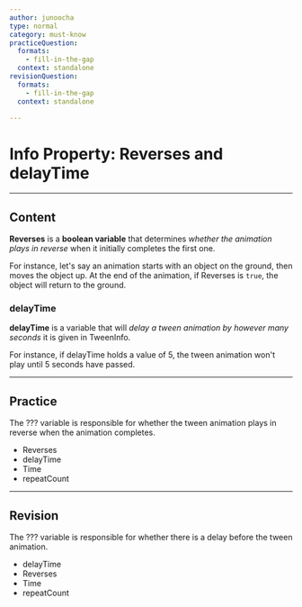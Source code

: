 ```yaml
---
author: junoocha
type: normal
category: must-know
practiceQuestion:
  formats:
    - fill-in-the-gap
  context: standalone
revisionQuestion:
  formats:
    - fill-in-the-gap
  context: standalone

---
```


# Info Property: Reverses and delayTime
---
## Content

**Reverses** is a **boolean variable** that determines *whether the animation plays in reverse* when it initially completes the first one. 

For instance, let's say an animation starts with an object on the ground, then moves the object up. At the end of the animation,  if Reverses is `true`, the object will return to the ground.

### delayTime
**delayTime** is a variable that will *delay a tween animation by however many seconds* it is given in TweenInfo. 

For instance, if delayTime holds a value of 5, the tween animation won't play until 5 seconds have passed.

---

## Practice
The ??? variable is responsible for whether the tween animation plays in reverse when the animation completes.

- Reverses
- delayTime
- Time
- repeatCount
---

## Revision
The ??? variable is responsible for whether there is a delay before the tween animation.

- delayTime
- Reverses
- Time
- repeatCount